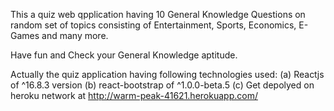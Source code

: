 This a quiz web qpplication having 10 General Knowledge Questions on random set of topics consisting of Entertainment, Sports, Economics, E-Games and many more. 

Have fun and Check your General Knowledge aptitude.

Actually the quiz application having following technologies used:
    (a) Reactjs of ^16.8.3 version
    (b) react-bootstrap of ^1.0.0-beta.5
    (c) Get depolyed on heroku network at http://warm-peak-41621.herokuapp.com/
